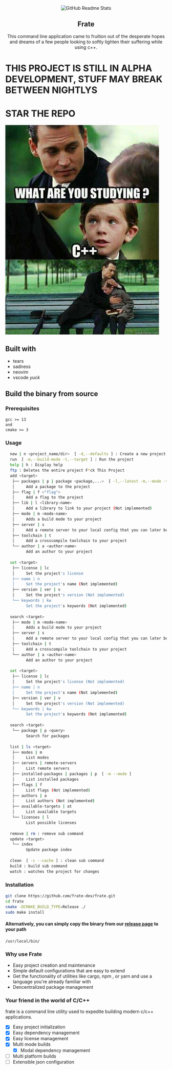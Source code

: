 <p align="center">
 <img width="250px" src="https://github.com/frate-dev/frate/blob/main/source/images/fratelogo.svg" align="center" alt="GitHub Readme Stats" />
 <h2 align="center">Frate</h2>
 <p align="center">This command line application came to fruition out of the desperate hopes and dreams of a few people looking to softly lighten their suffering while using c++. </p>
</p>

# THIS PROJECT IS STILL IN ALPHA DEVELOPMENT, STUFF MAY BREAK BETWEEN NIGHTLYS


# STAR THE REPO

![](./source/images/average_cpp_learner.png)


## Built with
- tears
- sadness
- neovim
- vscode *yuck*

## Build the binary from source
### Prerequisites

```
gcc >= 13
and
cmake >= 3
```

### Usage
```bash
  new | n <project_name/dir>  [ -d,--defaults ] : Create a new project
  run  [ -m,--build-mode -t,--target ] : Run the project
  help | h : Display help
  ftp : Deletes the entire project F*ck This Project
  add <target>
   ├── packages | p | package <package,...>  [ -l,--latest -m,--mode -t,--target ] 
   │     Add a package to the project
   ├── flag | f <"flag"> 
   │     Add a flag to the project
   ├── lib | l <library-name> 
   │     Add a library to link to your project (Not implemented)
   ├── mode | m <mode-name> 
   │     Adds a build mode to your project
   ├── server | s 
   │     Add a remote server to your local config that you can later build to
   ├── toolchain | t 
   │     Add a crosscompile toolchain to your project
   └── author | a <author-name> 
         Add an author to your project

  set <target>
   ├── license | lc 
   │     Set the project's license
   ├── name | n 
   │     Set the project's name (Not implemented)
   ├── version | ver | v 
   │     Set the project's version (Not implemented)
   └── keywords | kw 
         Set the project's keywords (Not implemented)

  search <target>
   ├── mode | m <mode-name> 
   │     Adds a build mode to your project
   ├── server | s 
   │     Add a remote server to your local config that you can later build to
   ├── toolchain | t 
   │     Add a crosscompile toolchain to your project
   └── author | a <author-name> 
         Add an author to your project

  set <target>
   ├── license | lc 
   │     Set the project's license (Not implemented)
   ├── name | n 
   │     Set the project's name (Not implemented)
   ├── version | ver | v 
   │     Set the project's version (Not implemented)
   └── keywords | kw 
         Set the project's keywords (Not implemented)

  search <target>
   └── package | p <query> 
         Search for packages

  list | ls <target>
   ├── modes | m 
   │     List modes
   ├── servers | remote-servers 
   │     List remote servers
   ├── installed-packages | packages | p  [ -m --mode ] 
   │     List installed packages
   ├── flags | f 
   │     List flags (Not implemented)
   ├── authors | a 
   │     List authors (Not implemented)
   ├── available-targets | at 
   │     List available targets
   └── licenses | l 
         List possible licenses

  remove | rm : remove sub command
  update <target>
   └── index 
         Update package index

  clean  [ -c --cache ] : clean sub command
  build : build sub command
  watch : watches the project for changes
```


### Installation
```bash
git clone https://github.com/frate-dev/frate.git
cd frate
cmake -DCMAKE_BUILD_TYPE=Release ./
sudo make install
```

#### Alternatively, you can simply copy the binary from our [release page](https://github.com/frate-dev/frate/releases) to your path
`/usr/local/bin/`

### Why use Frate
- Easy project creation and maintenance
- Simple default configurations that are easy to extend
- Get the functionality of utilities like cargo, npm , or yarn and use a language you're already familiar with
- Dencentralized package management


### Your friend in the world of C/C++
frate is a command line utility used to expedite building modern c/c++ applications.

- [x] Easy project initialization
- [x] Easy dependency management
- [x] Easy license management
- [x] Multi mode builds
    - [x] Modal dependency management
- [ ] Multi platform builds
- [ ] Extensible json configuration
